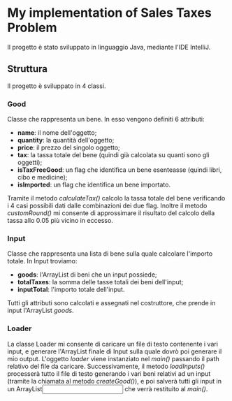 # My implementation of Sales Taxes Problem
Il progetto è stato sviluppato in linguaggio Java, mediante l'IDE IntelliJ.

## Struttura
Il progetto è sviluppato in 4 classi.

### Good
Classe che rappresenta un bene. In esso vengono definiti 6 attributi: 
- **name**: il nome dell'oggetto;
- **quantity**: la quantità dell'oggetto;
- **price**: il prezzo del singolo oggetto;
- **tax**: la tassa totale del bene (quindi già calcolata su quanti sono gli oggetti);
- **isTaxFreeGood**: un flag che identifica un bene esenteasse (quindi libri, cibo e medicine);
- **isImported**: un flag che identifica un bene importato.

Tramite il metodo *calculateTax()* calcolo la tassa totale del bene verificando i 4 casi possibili dati dalle combinazioni dei due flag.
Inoltre il metodo *customRound()* mi consente di approssimare il risultato del calcolo della tassa allo 0.05 più vicino in eccesso. 

### Input
Classe che rappresenta una lista di bene sulla quale calcolare l'importo totale. In Input troviamo:
- **goods**: l'ArrayList di beni che un input possiede;
- **totalTaxes**: la somma delle tasse totali dei beni dell'input;
- **inputTotal**: l'importo totale dell'input.

Tutti gli attributi sono calcolati e assegnati nel costruttore, che prende in input l'ArrayList *goods*.

### Loader
La classe Loader mi consente di caricare un file di testo contenente i vari input, e generare l'ArrayList finale di Input sulla quale dovrò poi generare il mio output. 
L'oggetto *loader* viene instanziato nel *main()* passando il path relativo del file da caricare. Successivamente, il metodo *loadInputs()* processerà tutto il file di testo generando i vari beni relativi ad un input (tramite la chiamata al metodo *createGood()*), e poi salverà tutti gli input in un ArrayList<Input> che verrà restituito al *main()*.
